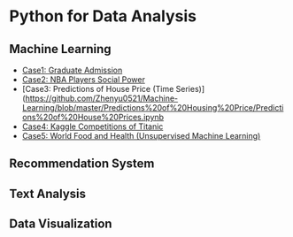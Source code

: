 # Python for Data Analysis

## Machine Learning
* [Case1: Graduate Admission](https://github.com/Zhenyu0521/Machine-Learning/blob/master/Graduates%20Admission/Exploration%20and%20ML%20for%20Graduate%20Admission.ipynb)
* [Case2: NBA Players Social Power](https://github.com/Zhenyu0521/Machine-Learning/blob/master/NBA%20Players%20Social%20Power/NBA%20Team%20and%20Player%20Performance.ipynb)
* [Case3: Predictions of House Price (Time Series)](https://github.com/Zhenyu0521/Machine-Learning/blob/master/Predictions%20of%20Housing%20Price/Predictions%20of%20House%20Prices.ipynb
* [Case4: Kaggle Competitions of Titanic](https://github.com/Zhenyu0521/Machine-Learning/blob/master/Titanic/Machine%20Learning%20of%20Titanic.ipynb)
* [Case5: World Food and Health (Unsupervised Machine Learning)](https://github.com/Zhenyu0521/Machine-Learning/tree/master/Unsupervised%20Machine%20Learning)









## Recommendation System







## Text Analysis








## Data Visualization
